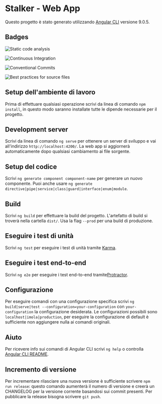# Stalker - Web App

Questo progetto è stato generato utilizzando [Angular CLI](https://github.com/angular/angular-cli) versione 9.0.5.

## Badges

![Static code analysis](https://github.com/GruppOne/stalker-web-app/workflows/Static%20code%20analysis/badge.svg)

![Continuous Integration](https://github.com/GruppOne/stalker-web-app/workflows/Continuous%20Integration/badge.svg)

![Conventional Commits](https://github.com/GruppOne/stalker-web-app/workflows/Conventional%20Commits/badge.svg)

![Best practices for source files](https://github.com/GruppOne/stalker-web-app/workflows/Best%20practices%20for%20source%20files/badge.svg)

## Setup dell'ambiente di lavoro

Prima di effettuare qualsiasi operazione scrivi da linea di comando `npm install`, in questo modo saranno installate tutte le dipende necessarie per il progetto.

## Development server

Scrivi da linea di comando `ng serve` per ottenere un server di sviluppo e vai all'indirizzo `http://localhost:4200/`.
La web app si aggiornerà automaticamente dopo qualsiasi cambiamento ai file sorgente.

## Setup del codice

Scrivi `ng generate component component-name` per generare un nuovo componente.
Puoi anche usare `ng generate directive|pipe|service|class|guard|interface|enum|module`.

## Build

Scrivi `ng build` per effettuare la build del progetto. L'artefatto di build si troverà nella cartella `dist/`. Usa la flag `--prod` per una build di produzione.

## Eseguire i test di unità

Scrivi `ng test` per eseguire i test di unità tramite [Karma](https://karma-runner.github.io).

## Eseguire i test end-to-end

Scrivi `ng e2e` per eseguire i test end-to-end tramite[Protractor](http://www.protractortest.org/).

## Configurazione

Per eseguire comandi con una configurazione specifica scrivi `ng build|serve|test --configuration=your-configuration` con `your-configuration` la configurazione desiderata. Le configurazioni possibili sono `localhost|imola|production`, per eseguire la configurazione di default è sufficiente non aggiungere nulla ai comandi originali.

## Aiuto

Per ricevere info sui comandi di Angular CLI scrivi `ng help` o controlla [Angular CLI README](https://github.com/angular/angular-cli/blob/master/README.md).

## Incremento di versione

Per incrementare rilasciare una nuova versione è sufficiente scrivere `npm run release`: questo comando aumenterà il numero di versione e creerà un CHANGELOG per la versione corrente basandosi sui commit presenti.
Per pubblicare la release bisogna scrivere `git push`.
